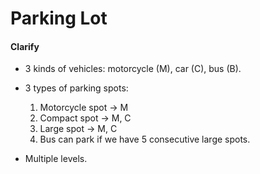 # Parking Lot

#### Clarify
- 3 kinds of vehicles: motorcycle (M), car (C), bus (B).
- 3 types of parking spots:
  1. Motorcycle spot -> M
  2. Compact spot -> M, C
  3. Large spot -> M, C
  4. Bus can park if we have 5 consecutive large spots.

- Multiple levels.
